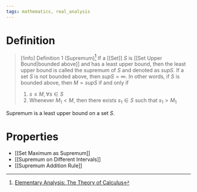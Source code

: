 ```yaml
---
tags: mathematics, real_analysis
---
```


# Definition

> [!info] Definition 1 (Supremum)[^1]
> If a [[Set]] $S$ is [[Set Upper Bound|bounded above]] and has a least upper bound, then the least upper bound is called the supremum of $S$ and denoted as $sup S$. If a set $S$ is not bounded above, then $sup S = \infty$.
> In other words, if $S$ is bounded above, then $M = sup S$ if and only if
> 1) $s \leq M, \forall s \in S$
> 2) Whenever $M_1 < M$, then there exists $s_1 \in S$ such that $s_1 > M_1$

Supremum is a least upper bound on a set $S$.

# Properties
- [[Set Maximum as Supremum]]
- [[Supremum on Different Intervals]]
- [[Supremum Addition Rule]]

[^1]: [Elementary Analysis: The Theory of Calculus](zotero://open-pdf/library/items/GUY2WR3V?page=34)